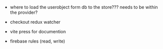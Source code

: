 - where to load the userobject form db to the store??? needs to be within the provider?

- checkout redux watcher
- vite press for documention
- firebase rules (read, write)